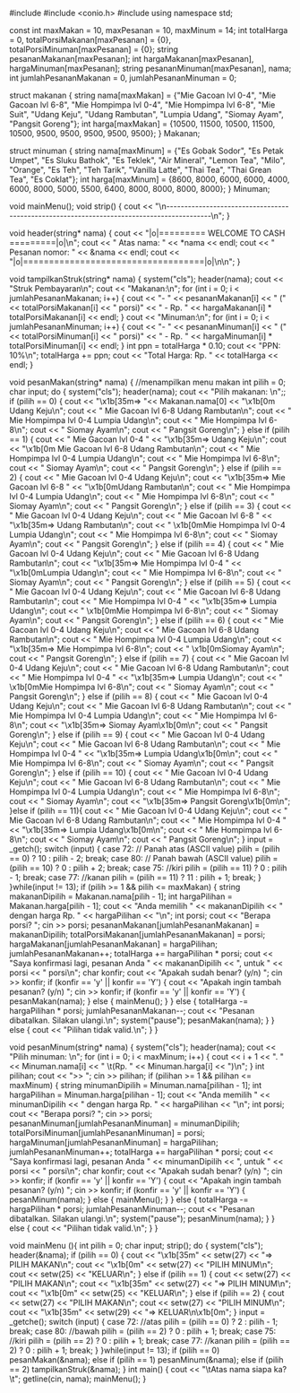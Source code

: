 #include <iostream>
#include <conio.h>
#include <iomanip>
using namespace std;

const int maxMakan = 10, maxPesanan = 10, maxMinum = 14;
int totalHarga = 0, totalPorsiMakanan[maxPesanan] = {0}, totalPorsiMinuman[maxPesanan] = {0};
string pesananMakanan[maxPesanan];
int hargaMakanan[maxPesanan], hargaMinuman[maxPesanan];
string pesananMinuman[maxPesanan], nama;
int jumlahPesananMakanan = 0, jumlahPesananMinuman = 0;

struct makanan {
    string nama[maxMakan] = {"Mie Gacoan lvl 0-4", "Mie Gacoan lvl 6-8", "Mie Hompimpa lvl 0-4", "Mie Hompimpa lvl 6-8", "Mie Suit", "Udang Keju", "Udang Rambutan", "Lumpia Udang", "Siomay Ayam", "Pangsit Goreng"};
    int harga[maxMakan] = {10500, 11500, 10500, 11500, 10500, 9500, 9500, 9500, 9500, 9500};
} Makanan;

struct minuman {
    string nama[maxMinum] = {"Es Gobak Sodor", "Es Petak Umpet", "Es Sluku Bathok", "Es Teklek", "Air Mineral", "Lemon Tea", "Milo", "Orange", "Es Teh", "Teh Tarik", "Vanilla Latte", "Thai Tea", "Thai Grean Tea", "Es Coklat"};
    int harga[maxMinum] = {8600, 8000, 6000, 6000, 4000, 6000, 8000, 5000, 5500, 6400, 8000, 8000, 8000, 8000};
} Minuman;

void mainMenu();
void strip() {
    cout << "\n------------------------------------------------------------------------------------------\n";
}
      
void header(string* nama) {
	cout << "|o|========= WELCOME TO CASH =========|o|\n";
    cout << "    Atas nama: " << *nama << endl;
    cout << "    Pesanan nomor: " << &nama << endl;
    cout << "|o|===================================|o|\n\n";
}

void tampilkanStruk(string* nama) {
    system("cls");
    header(nama);
    cout << "Struk Pembayaran\n";
    cout << "Makanan:\n";
    for (int i = 0; i < jumlahPesananMakanan; i++) {
        cout << "- " << pesananMakanan[i] << " (" << totalPorsiMakanan[i] << " porsi)" << " - Rp. " << hargaMakanan[i] * totalPorsiMakanan[i] << endl;
    }
    cout << "Minuman:\n";
    for (int i = 0; i < jumlahPesananMinuman; i++) {
        cout << "- " << pesananMinuman[i] << " (" << totalPorsiMinuman[i] << " porsi)" << " - Rp. " << hargaMinuman[i] * totalPorsiMinuman[i] << endl;
    }
    int ppn = totalHarga * 0.10;
    cout << "PPN: 10%\n";
    totalHarga += ppn;
    cout << "Total Harga: Rp. " << totalHarga << endl;
}

void pesanMakan(string* nama) {
    //menampilkan menu makan
    int pilih = 0;
	char input;
	do {
		system("cls");
    	header(nama);
    	cout << "Pilih makanan: \n";;
		if (pilih == 0) {
    		cout << "\x1b[35m=> "<< Makanan.nama[0] << "\x1b[0m          Udang Keju\n";
    		cout <<  "   Mie Gacoan lvl 6-8          Udang Rambutan\n";
    		cout <<  "   Mie Hompimpa lvl 0-4        Lumpia Udang\n";
    		cout <<  "   Mie Hompimpa lvl 6-8\n";
    		cout <<  "   Siomay Ayam\n";
    		cout <<  "   Pangsit Goreng\n";
		} else if (pilih == 1) {
			cout <<  "   Mie Gacoan lvl 0-4      " << "\x1b[35m=>  Udang Keju\n";
    		cout <<  "\x1b[0m   Mie Gacoan lvl 6-8          Udang Rambutan\n";
    		cout <<  "   Mie Hompimpa lvl 0-4        Lumpia Udang\n";
    		cout <<  "   Mie Hompimpa lvl 6-8\n";
    		cout <<  "   Siomay Ayam\n";
    		cout <<  "   Pangsit Goreng\n";
		} else if (pilih == 2) {
			cout <<  "   Mie Gacoan lvl 0-4          Udang Keju\n";
    		cout <<  "\x1b[35m=> Mie Gacoan lvl 6-8          " << "\x1b[0mUdang Rambutan\n";
    		cout <<  "   Mie Hompimpa lvl 0-4        Lumpia Udang\n";
    		cout <<  "   Mie Hompimpa lvl 6-8\n";
    		cout <<  "   Siomay Ayam\n";
    		cout <<  "   Pangsit Goreng\n";
		} else if (pilih == 3) {
			cout <<  "   Mie Gacoan lvl 0-4          Udang Keju\n";
    		cout <<  "   Mie Gacoan lvl 6-8      " << "\x1b[35m=>  Udang Rambutan\n";
    		cout <<  "   \x1b[0mMie Hompimpa lvl 0-4        Lumpia Udang\n";
    		cout <<  "   Mie Hompimpa lvl 6-8\n";
    		cout <<  "   Siomay Ayam\n";
    		cout <<  "   Pangsit Goreng\n";
		} else if (pilih == 4) {
			cout <<  "   Mie Gacoan lvl 0-4          Udang Keju\n";
    		cout <<  "   Mie Gacoan lvl 6-8          Udang Rambutan\n";
    		cout <<  "\x1b[35m=> Mie Hompimpa lvl 0-4        " << "\x1b[0mLumpia Udang\n";
    		cout <<  "   Mie Hompimpa lvl 6-8\n";
    		cout <<  "   Siomay Ayam\n";
    		cout <<  "   Pangsit Goreng\n";
		} else if (pilih == 5) {
			cout <<  "   Mie Gacoan lvl 0-4          Udang Keju\n";
    		cout <<  "   Mie Gacoan lvl 6-8          Udang Rambutan\n";
    		cout <<  "   Mie Hompimpa lvl 0-4    " << "\x1b[35m=>  Lumpia Udang\n";
    		cout <<  "   \x1b[0mMie Hompimpa lvl 6-8\n";
    		cout <<  "   Siomay Ayam\n";
    		cout <<  "   Pangsit Goreng\n";
		} else if (pilih == 6) {
			cout <<  "   Mie Gacoan lvl 0-4          Udang Keju\n";
    		cout <<  "   Mie Gacoan lvl 6-8          Udang Rambutan\n";
    		cout <<  "   Mie Hompimpa lvl 0-4        Lumpia Udang\n";
    		cout <<  "\x1b[35m=> Mie Hompimpa lvl 6-8\n";
    		cout <<  "   \x1b[0mSiomay Ayam\n";
    		cout <<  "   Pangsit Goreng\n";
		} else if (pilih == 7) {
			cout <<  "   Mie Gacoan lvl 0-4          Udang Keju\n";
    		cout <<  "   Mie Gacoan lvl 6-8          Udang Rambutan\n";
    		cout <<  "   Mie Hompimpa lvl 0-4    " << "\x1b[35m=>  Lumpia Udang\n";
    		cout <<  "   \x1b[0mMie Hompimpa lvl 6-8\n";
    		cout <<  "   Siomay Ayam\n";
    		cout <<  "   Pangsit Goreng\n";
		} else if (pilih == 8) {
			cout <<  "   Mie Gacoan lvl 0-4          Udang Keju\n";
    		cout <<  "   Mie Gacoan lvl 6-8          Udang Rambutan\n";
    		cout <<  "   Mie Hompimpa lvl 0-4        Lumpia Udang\n";
    		cout <<  "   Mie Hompimpa lvl 6-8\n";
    		cout <<  "\x1b[35m=> Siomay Ayam\x1b[0m\n";
    		cout <<  "   Pangsit Goreng\n";
		} else if (pilih == 9) {
			cout <<  "   Mie Gacoan lvl 0-4          Udang Keju\n";
    		cout <<  "   Mie Gacoan lvl 6-8          Udang Rambutan\n";
    		cout <<  "   Mie Hompimpa lvl 0-4    " << "\x1b[35m=>  Lumpia Udang\x1b[0m\n";
    		cout <<  "   Mie Hompimpa lvl 6-8\n";
    		cout <<  "   Siomay Ayam\n";
    		cout <<  "   Pangsit Goreng\n";
		} else if (pilih == 10) {
			cout <<  "   Mie Gacoan lvl 0-4          Udang Keju\n";
    		cout <<  "   Mie Gacoan lvl 6-8          Udang Rambutan\n";
    		cout <<  "   Mie Hompimpa lvl 0-4        Lumpia Udang\n";
    		cout <<  "   Mie Hompimpa lvl 6-8\n";
    		cout <<  "   Siomay Ayam\n";
    		cout <<  "\x1b[35m=> Pangsit Goreng\x1b[0m\n";
	    }else if (pilih == 11){
	    	cout <<  "   Mie Gacoan lvl 0-4          Udang Keju\n";
    		cout <<  "   Mie Gacoan lvl 6-8          Udang Rambutan\n";
    		cout <<  "   Mie Hompimpa lvl 0-4    " << "\x1b[35m=>  Lumpia Udang\x1b[0m\n";
    		cout <<  "   Mie Hompimpa lvl 6-8\n";
    		cout <<  "   Siomay Ayam\n";
    		cout <<  "   Pangsit Goreng\n";
		}
		input = _getch();
		switch (input) {
			case 72: // Panah atas (ASCII value)
		    	pilih = (pilih == 0) ? 10 : pilih - 2;
	    		break;
			case 80: // Panah bawah (ASCII value)
			    pilih = (pilih == 10) ? 0 : pilih + 2;
			    break;
			    case 75: //kiri
				pilih = (pilih == 11) ? 0 : pilih - 1;
			    break;
			case 77: //kanan
				pilih = (pilih == 11) ? 11 : pilih + 1;
			    break;
		}
	}while(input != 13);
    if (pilih >= 1 && pilih <= maxMakan) {
        string makananDipilih = Makanan.nama[pilih - 1];
        int hargaPilihan = Makanan.harga[pilih - 1];
        cout << "Anda memilih " << makananDipilih << " dengan harga Rp. " << hargaPilihan << "\n";
        int porsi;
        cout << "Berapa porsi? "; cin >> porsi;
        pesananMakanan[jumlahPesananMakanan] = makananDipilih;
        totalPorsiMakanan[jumlahPesananMakanan] = porsi;
        hargaMakanan[jumlahPesananMakanan] = hargaPilihan;
        jumlahPesananMakanan++;
        totalHarga += hargaPilihan * porsi;
        cout << "Saya konfirmasi lagi, pesanan Anda " << makananDipilih << ", untuk " << porsi << " porsi\n";
        char konfir;
        cout << "Apakah sudah benar? (y/n) "; cin >> konfir;
        if (konfir == 'y' || konfir == 'Y') {
            cout << "Apakah ingin tambah pesanan? (y/n) "; cin >> konfir;
            if (konfir == 'y' || konfir == 'Y') {
                pesanMakan(nama);
            } else {
                mainMenu();
            }
        } else {
            totalHarga -= hargaPilihan * porsi;
            jumlahPesananMakanan--;
            cout << "Pesanan dibatalkan. Silakan ulangi.\n";
            system("pause");
            pesanMakan(nama);
        }
    } else {
        cout << "Pilihan tidak valid.\n";
    }
}

void pesanMinum(string* nama) {
    system("cls");
    header(nama);
    cout << "Pilih minuman: \n";
    for (int i = 0; i < maxMinum; i++) {
        cout << i + 1 << ". " << Minuman.nama[i] << " \t(Rp. " << Minuman.harga[i] << ")\n";
    }
    int pilihan;
    cout << ">> "; cin >> pilihan;
    if (pilihan >= 1 && pilihan <= maxMinum) {
        string minumanDipilih = Minuman.nama[pilihan - 1];
        int hargaPilihan = Minuman.harga[pilihan - 1];
        cout << "Anda memilih " << minumanDipilih << " dengan harga Rp. " << hargaPilihan << "\n";
        int porsi;
        cout << "Berapa porsi? "; cin >> porsi;
        pesananMinuman[jumlahPesananMinuman] = minumanDipilih;
        totalPorsiMinuman[jumlahPesananMinuman] = porsi;
        hargaMinuman[jumlahPesananMinuman] = hargaPilihan;
        jumlahPesananMinuman++;
        totalHarga += hargaPilihan * porsi;
        cout << "Saya konfirmasi lagi, pesanan Anda " << minumanDipilih << ", untuk " << porsi << " porsi\n";
        char konfir;
        cout << "Apakah sudah benar? (y/n) "; cin >> konfir;
        if (konfir == 'y' || konfir == 'Y') {
            cout << "Apakah ingin tambah pesanan? (y/n) "; cin >> konfir;
            if (konfir == 'y' || konfir == 'Y') {
                pesanMinum(nama);
            } else {
                mainMenu();
            }
        } else {
            totalHarga -= hargaPilihan * porsi;
            jumlahPesananMinuman--;
            cout << "Pesanan dibatalkan. Silakan ulangi.\n";
            system("pause");
            pesanMinum(nama);
        }
    } else {
        cout << "Pilihan tidak valid.\n";
    }
}

void mainMenu (){
	int pilih = 0;
	char input;
	strip();
	do {
		system("cls");
		header(&nama);
		if (pilih == 0) {
    		cout <<  "\x1b[35m" << setw(27) << "=> PILIH MAKAN\n";
    		cout <<  "\x1b[0m" <<  setw(27) << "PILIH MINUM\n";
    		cout <<  setw(25) << "KELUAR\n";
		} else if (pilih == 1) {
			cout << setw(27) << "PILIH MAKAN\n";
	    	cout << "\x1b[35m" << setw(27) << "=> PILIH MINUM\n";
	    	cout << "\x1b[0m"  << setw(25) << "KELUAR\n";
		} else if (pilih == 2) {
			cout << setw(27) << "PILIH MAKAN\n";
			cout << setw(27) << "PILIH MINUM\n";
	    	cout << "\x1b[35m" << setw(29) << "=>    KELUAR\n\x1b[0m";
	    }
		input = _getche();
		switch (input) {
			case 72: //atas
		    	pilih = (pilih == 0) ? 2 : pilih - 1;
	    		break;
			case 80: //bawah
			    pilih = (pilih == 2) ? 0 : pilih + 1;
			    break;
			case 75: //kiri
				pilih = (pilih == 2) ? 0 : pilih + 1;
			    break;
			case 77: //kanan
				pilih = (pilih == 2) ? 0 : pilih + 1;
			    break;
		}
	}while(input != 13);
	if (pilih == 0) pesanMakan(&nama); 
    else if (pilih == 1) pesanMinum(&nama); 
    else if (pilih == 2) tampilkanStruk(&nama);
}
int main() {
    cout << "\tAtas nama siapa ka?\t"; getline(cin, nama);
    mainMenu();
}
